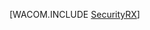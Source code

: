<properties linkid="develop-dotnet-security" urlDisplayName="Security" pageTitle="Security best practices (.NET) - Azure" metaKeywords="Azure security, intro security Azure, overview Azure security, Azure security basics" description="An introduction to security in Azure." metaCanonical="" services="web-sites,virtual-machines,sql-database,storage,service-bus,active-directory" documentationCenter=".NET" title="" authors="" solutions="" manager="" editor="" />
<tags ms.service="web-sites,virtual-machines,sql-database,storage,service-bus,active-directory"
    ms.date=""
    wacn.date=""
    />

[WACOM.INCLUDE [SecurityRX](../includes/SecurityRX.md)]

  [SecurityRX]: ../includes/SecurityRX.md
